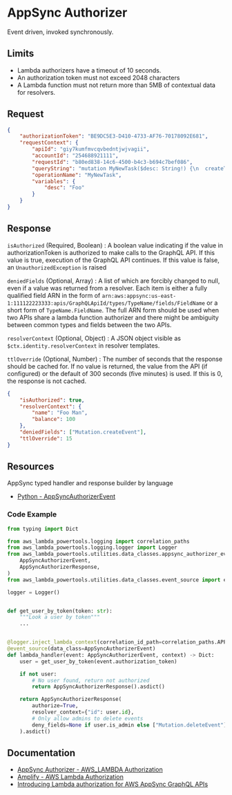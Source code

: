 # AppSync Authorizer

Event driven, invoked synchronously.

## Limits

- Lambda authorizers have a timeout of 10 seconds.
- An authorization token must not exceed 2048 characters
- A Lambda function must not return more than 5MB of contextual data for resolvers.

## Request

```json
{
    "authorizationToken": "BE9DC5E3-D410-4733-AF76-70178092E681",
    "requestContext": {
        "apiId": "giy7kumfmvcqvbedntjwjvagii",
        "accountId": "254688921111",
        "requestId": "b80ed838-14c6-4500-b4c3-b694c7bef086",
        "queryString": "mutation MyNewTask($desc: String!) {\n  createTask(description: $desc, owner: \"ccc\", taskStatus: \"cc\", title: \"ccc\") {\n    id\n  }\n}\n",
        "operationName": "MyNewTask",
        "variables": {
            "desc": "Foo"
        }
    }
}
```

## Response

`isAuthorized` (Required, Boolean)
: A boolean value indicating if the value in authorizationToken is authorized to make calls to the GraphQL API.
If this value is true, execution of the GraphQL API continues. If this value is false, an `UnauthorizedException` is raised

`deniedFields` (Optional, Array)
: A list of which are forcibly changed to null, even if a value was returned from a resolver.
Each item is either a fully qualified field ARN in the form of `arn:aws:appsync:us-east-1:111122223333:apis/GraphQLApiId/types/TypeName/fields/FieldName` or
a short form of `TypeName.FieldName`. The full ARN form should be used when two APIs share a lambda function authorizer and there might be ambiguity 
between common types and fields between the two APIs.

`resolverContext` (Optional, Object)
: A JSON object visible as `$ctx.identity.resolverContext` in resolver templates.

`ttlOverride` (Optional, Number)
: The number of seconds that the response should be cached for. If no value is returned, the value from the API (if configured) or the default of 
300 seconds (five minutes) is used. If this is 0, the response is not cached.

```json title="Example response"
{
    "isAuthorized": true,
    "resolverContext": {
        "name": "Foo Man",
        "balance": 100
    },
    "deniedFields": ["Mutation.createEvent"],
    "ttlOverride": 15
}
```

## Resources

AppSync typed handler and response builder by language

- [Python - AppSyncAuthorizerEvent](https://awslabs.github.io/aws-lambda-powertools-python/latest/utilities/data_classes/#application-load-balancer)

### Code Example

```python title="app.py"
from typing import Dict

from aws_lambda_powertools.logging import correlation_paths
from aws_lambda_powertools.logging.logger import Logger
from aws_lambda_powertools.utilities.data_classes.appsync_authorizer_event import (
    AppSyncAuthorizerEvent,
    AppSyncAuthorizerResponse,
)
from aws_lambda_powertools.utilities.data_classes.event_source import event_source

logger = Logger()


def get_user_by_token(token: str):
    """Look a user by token"""
    ...


@logger.inject_lambda_context(correlation_id_path=correlation_paths.APPSYNC_AUTHORIZER)
@event_source(data_class=AppSyncAuthorizerEvent)
def lambda_handler(event: AppSyncAuthorizerEvent, context) -> Dict:
    user = get_user_by_token(event.authorization_token)

    if not user:
        # No user found, return not authorized
        return AppSyncAuthorizerResponse().asdict()

    return AppSyncAuthorizerResponse(
        authorize=True,
        resolver_context={"id": user.id},
        # Only allow admins to delete events
        deny_fields=None if user.is_admin else ["Mutation.deleteEvent"],
    ).asdict()
```

## Documentation

- [AppSync Authorizer - AWS_LAMBDA Authorization](https://docs.aws.amazon.com/appsync/latest/devguide/security-authz.html#aws-lambda-authorization)
- [Amplify - AWS Lambda Authorization](https://docs.amplify.aws/lib/graphqlapi/authz/q/platform/js/#aws-lambda)
- [Introducing Lambda authorization for AWS AppSync GraphQL APIs](https://aws.amazon.com/blogs/mobile/appsync-lambda-auth/)
